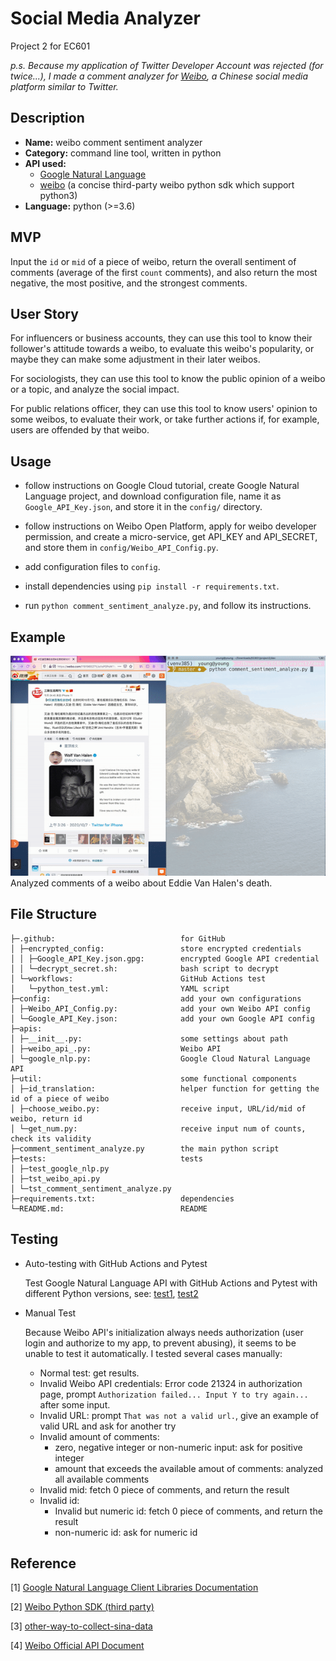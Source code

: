 # Social Media Analyzer

Project 2 for EC601

*p.s. Because my application of Twitter Developer Account was rejected (for twice...), I made a comment analyzer for [Weibo](https://www.weibo.com), a Chinese social media platform similar to Twitter.*

## Description

- **Name:** weibo comment sentiment analyzer
- **Category:** command line tool, written in python
- **API used:** 
  - [Google Natural Language](https://cloud.google.com/natural-language/)
  - [weibo](lxyu.github.io/weibo/) (a concise third-party weibo python sdk which support python3)
- **Language:** python (>=3.6)

## MVP

Input the `id` or `mid` of a piece of weibo, return the overall sentiment of comments (average of the first `count` comments), and also return the most negative, the most positive, and the strongest comments.

## User Story

For influencers or business accounts, they can use this tool to know their follower's attitude towards a weibo, to evaluate this weibo's popularity, or maybe they can make some adjustment in their later weibos.

For sociologists, they can use this tool to know the public opinion of a weibo or a topic, and analyze the social impact.

For public relations officer, they can use this tool to know users' opinion to some weibos, to evaluate their work, or take further actions if, for example, users are offended by that weibo.

## Usage

- follow instructions on Google Cloud tutorial, create Google Natural Language project, and download configuration file, name it as `Google_API_Key.json`, and store it in the `config/` directory.
- follow instructions on Weibo Open Platform, apply for weibo developer permission, and create a micro-service, get API_KEY and API_SECRET, and store them in `config/Weibo_API_Config.py`. 

- add configuration files to `config`.
- install dependencies using `pip install -r requirements.txt`.

- run `python comment_sentiment_analyze.py`, and follow its instructions.

## Example

<div align="center">
	<img src="example.gif" alt="example" style="zoom:90%;" />
</div>
Analyzed comments of a weibo about Eddie Van Halen's death.



## File Structure

```
├─.github:                            for GitHub
│ ├─encrypted_config:                 store encrypted credentials
│ │ ├─Google_API_Key.json.gpg:        encrypted Google API credential
│ │ └─decrypt_secret.sh:              bash script to decrypt
│ └─workflows:                        GitHub Actions test
│   └─python_test.yml:                YAML script
├─config:                             add your own configurations
│ ├─Weibo_API_Config.py:              add your own Weibo API config
│ └─Google_API_Key.json:              add your own Google API config
├─apis:                               
│ ├─__init__.py:                      some settings about path
│ ├─weibo_api_.py:                    Weibo API
│ └─google_nlp.py:                    Google Cloud Natural Language API
├─util:                               some functional components
│ ├─id_translation:                   helper function for getting the id of a piece of weibo
│ ├─choose_weibo.py:                  receive input, URL/id/mid of weibo, return id
│ └─get_num.py:                       receive input num of counts, check its validity
├─comment_sentiment_analyze.py        the main python script
├─tests:                              tests
│ ├─test_google_nlp.py
│ ├─tst_weibo_api.py
│ └─tst_comment_sentiment_analyze.py
├─requirements.txt:                   dependencies
└─README.md:                          README
```

## Testing

- Auto-testing with GitHub Actions and Pytest

  Test Google Natural Language API with GitHub Actions and Pytest with different Python versions, see: [test1](https://github.com/wq-yang/EC601-Project2-Project4-Social-Media-Analyzer/actions/runs/352544403), [test2](https://github.com/wq-yang/EC601-Project2-Project4-Social-Media-Analyzer/actions/runs/352547020)

- Manual Test

  Because Weibo API's initialization always needs authorization (user login and authorize to my app, to prevent abusing), it seems to be unable to test it automatically. I tested several cases manually:

  - Normal test: get results.
  - Invalid Weibo API credentials: Error code 21324 in authorization page, prompt `Authorization failed... Input Y to try again...` after some input.
  - Invalid URL: prompt `That was not a valid url.`, give an example of valid URL and ask for another try
  - Invalid amount of comments: 
    - zero, negative integer or non-numeric input: ask for positive integer
    - amount that exceeds the available amout of comments: analyzed all available comments
  - Invalid mid: fetch 0 piece of comments, and return the result
  - Invalid id: 
    - Invalid but numeric id: fetch 0 piece of comments, and return the result
    - non-numeric id: ask for numeric id

## Reference

[1] [Google Natural Language Client Libraries Documentation](https://cloud.google.com/natural-language/docs/reference/libraries)

[2] [Weibo Python SDK (third party)](http://weibo.lxyu.net)

[3] [other-way-to-collect-sina-data](https://bindog.github.io/blog/2015/04/20/other-way-to-collect-sina-data)

[4] [Weibo Official API Document](https://open.weibo.com/wiki/API%E6%96%87%E6%A1%A3_V2/en)